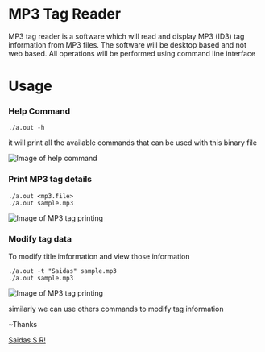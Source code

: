 # MP3 Tag Reader 
MP3 tag reader is a software which will read and display MP3 (ID3) tag information from MP3 files. The software will be desktop based and not web based. All operations will be performed using command line interface

# Usage 
### Help Command 
``` 
./a.out -h
```
it will print all the available commands that can be used with this binary file

![Image of help command](https://raw.githubusercontent.com/srsaidas/mp3tag/master/image/help.png)

### Print MP3 tag details 
```
./a.out <mp3.file>
./a.out sample.mp3
```
![Image of MP3 tag printing ](https://raw.githubusercontent.com/srsaidas/mp3tag/master/image/usage.png)

### Modify tag data

To modify title imformation  and view those information 
```
./a.out -t "Saidas" sample.mp3 
./a.out sample.mp3
```

![Image of MP3 tag printing ](https://raw.githubusercontent.com/srsaidas/mp3tag/master/image/modify.png)

similarly we can use others commands to modify tag information




~Thanks

[Saidas S R!](https://www.linkedin.com/in/saidassr/)
